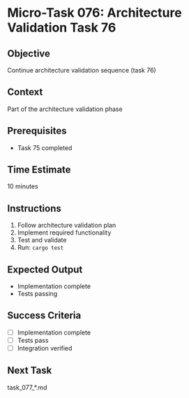 # Micro-Task 076: Architecture Validation Task 76

## Objective
Continue architecture validation sequence (task 76)

## Context
Part of the architecture validation phase

## Prerequisites
- Task 75 completed

## Time Estimate
10 minutes

## Instructions
1. Follow architecture validation plan
2. Implement required functionality
3. Test and validate
4. Run: `cargo test`

## Expected Output
- Implementation complete
- Tests passing

## Success Criteria
- [ ] Implementation complete
- [ ] Tests pass
- [ ] Integration verified

## Next Task
task_077_*.md